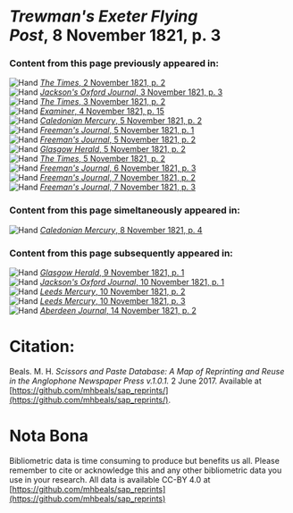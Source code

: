 # *Trewman's Exeter Flying Post*, 8 November 1821, p. 3  
  
### Content from this page previously appeared in:  
![Hand](http://scissorsandpaste.net/wp-content/uploads/2017/06/smallhandpointer.png) [*The Times*, 2 November 1821, p. 2](https://mhbeals.github.io/sap_html/The-Times/The-Times-2-November-1821-p-2)  
![Hand](http://scissorsandpaste.net/wp-content/uploads/2017/06/smallhandpointer.png) [*Jackson's Oxford Journal*, 3 November 1821, p. 3](https://mhbeals.github.io/sap_html/Jackson's-Oxford-Journal/Jackson's-Oxford-Journal-3-November-1821-p-3)  
![Hand](http://scissorsandpaste.net/wp-content/uploads/2017/06/smallhandpointer.png) [*The Times*, 3 November 1821, p. 2](https://mhbeals.github.io/sap_html/The-Times/The-Times-3-November-1821-p-2)  
![Hand](http://scissorsandpaste.net/wp-content/uploads/2017/06/smallhandpointer.png) [*Examiner*, 4 November 1821, p. 15](https://mhbeals.github.io/sap_html/Examiner/Examiner-4-November-1821-p-15)  
![Hand](http://scissorsandpaste.net/wp-content/uploads/2017/06/smallhandpointer.png) [*Caledonian Mercury*, 5 November 1821, p. 2](https://mhbeals.github.io/sap_html/Caledonian-Mercury/Caledonian-Mercury-5-November-1821-p-2)  
![Hand](http://scissorsandpaste.net/wp-content/uploads/2017/06/smallhandpointer.png) [*Freeman's Journal*, 5 November 1821, p. 1](https://mhbeals.github.io/sap_html/Freeman's-Journal/Freeman's-Journal-5-November-1821-p-1)  
![Hand](http://scissorsandpaste.net/wp-content/uploads/2017/06/smallhandpointer.png) [*Freeman's Journal*, 5 November 1821, p. 2](https://mhbeals.github.io/sap_html/Freeman's-Journal/Freeman's-Journal-5-November-1821-p-2)  
![Hand](http://scissorsandpaste.net/wp-content/uploads/2017/06/smallhandpointer.png) [*Glasgow Herald*, 5 November 1821, p. 2](https://mhbeals.github.io/sap_html/Glasgow-Herald/Glasgow-Herald-5-November-1821-p-2)  
![Hand](http://scissorsandpaste.net/wp-content/uploads/2017/06/smallhandpointer.png) [*The Times*, 5 November 1821, p. 2](https://mhbeals.github.io/sap_html/The-Times/The-Times-5-November-1821-p-2)  
![Hand](http://scissorsandpaste.net/wp-content/uploads/2017/06/smallhandpointer.png) [*Freeman's Journal*, 6 November 1821, p. 3](https://mhbeals.github.io/sap_html/Freeman's-Journal/Freeman's-Journal-6-November-1821-p-3)  
![Hand](http://scissorsandpaste.net/wp-content/uploads/2017/06/smallhandpointer.png) [*Freeman's Journal*, 7 November 1821, p. 2](https://mhbeals.github.io/sap_html/Freeman's-Journal/Freeman's-Journal-7-November-1821-p-2)  
![Hand](http://scissorsandpaste.net/wp-content/uploads/2017/06/smallhandpointer.png) [*Freeman's Journal*, 7 November 1821, p. 3](https://mhbeals.github.io/sap_html/Freeman's-Journal/Freeman's-Journal-7-November-1821-p-3)  
  
### Content from this page simeltaneously appeared in:  
![Hand](http://scissorsandpaste.net/wp-content/uploads/2017/06/smallhandpointer.png) [*Caledonian Mercury*, 8 November 1821, p. 4](https://mhbeals.github.io/sap_html/Caledonian-Mercury/Caledonian-Mercury-8-November-1821-p-4)  
  
### Content from this page subsequently appeared in:  
![Hand](http://scissorsandpaste.net/wp-content/uploads/2017/06/smallhandpointer.png) [*Glasgow Herald*, 9 November 1821, p. 1](https://mhbeals.github.io/sap_html/Glasgow-Herald/Glasgow-Herald-9-November-1821-p-1)  
![Hand](http://scissorsandpaste.net/wp-content/uploads/2017/06/smallhandpointer.png) [*Jackson's Oxford Journal*, 10 November 1821, p. 1](https://mhbeals.github.io/sap_html/Jackson's-Oxford-Journal/Jackson's-Oxford-Journal-10-November-1821-p-1)  
![Hand](http://scissorsandpaste.net/wp-content/uploads/2017/06/smallhandpointer.png) [*Leeds Mercury*, 10 November 1821, p. 2](https://mhbeals.github.io/sap_html/Leeds-Mercury/Leeds-Mercury-10-November-1821-p-2)  
![Hand](http://scissorsandpaste.net/wp-content/uploads/2017/06/smallhandpointer.png) [*Leeds Mercury*, 10 November 1821, p. 3](https://mhbeals.github.io/sap_html/Leeds-Mercury/Leeds-Mercury-10-November-1821-p-3)  
![Hand](http://scissorsandpaste.net/wp-content/uploads/2017/06/smallhandpointer.png) [*Aberdeen Journal*, 14 November 1821, p. 2](https://mhbeals.github.io/sap_html/Aberdeen-Journal/Aberdeen-Journal-14-November-1821-p-2)  


# Citation: 

Beals. M. H. *Scissors and Paste Database: A Map of Reprinting and Reuse in the Anglophone Newspaper Press v.1.0.1.* 2 June 2017. Available at [https://github.com/mhbeals/sap_reprints/](https://github.com/mhbeals/sap_reprints/). 

# Nota Bona

Bibliometric data is time consuming to produce but benefits us all. Please remember to cite or acknowledge this and any other bibliometric data you use in your research. All data is available CC-BY 4.0 at [https://github.com/mhbeals/sap_reprints](https://github.com/mhbeals/sap_reprints)